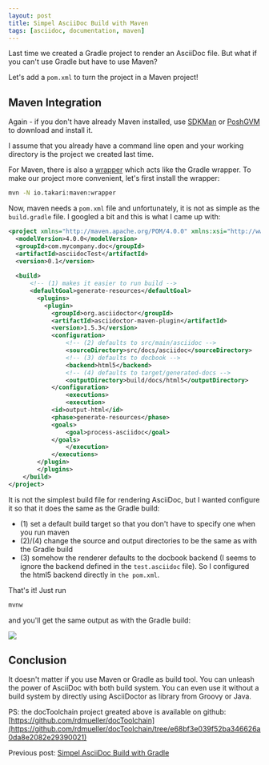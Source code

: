 ```yaml
---
layout: post
title: Simpel AsciiDoc Build with Maven
tags: [asciidoc, documentation, maven]
---
```


Last time we created a Gradle project to render an AsciiDoc file. But what if you can't use Gradle but have to use Maven? 

Let's add a `pom.xml` to turn the project in a Maven project!

## Maven Integration

Again - if you don't have already Maven installed, use [SDKMan](http://sdkman.io) or [PoshGVM]() to download and install it.

I assume that you already have a command line open and your working directory is the project we created last time.

For Maven, there is also a [wrapper](https://github.com/takari/maven-wrapper) which acts like the Gradle wrapper. To make our project more convenient, let's first install the wrapper:

``` bash
mvn -N io.takari:maven:wrapper
``` 

Now, maven needs a `pom.xml` file and unfortunately, it is not as simple as the `build.gradle` file. I googled a bit and this is what I came up with:

``` xml
<project xmlns="http://maven.apache.org/POM/4.0.0" xmlns:xsi="http://www.w3.org/2001/XMLSchema-instance" xsi:schemaLocation="http://maven.apache.org/POM/4.0.0 http://maven.apache.org/xsd/maven-4.0.0.xsd">
  <modelVersion>4.0.0</modelVersion>
  <groupId>com.mycompany.doc</groupId>
  <artifactId>asciidocTest</artifactId>
  <version>0.1</version>
  	
  <build>
	  <!-- (1) makes it easier to run build -->	
	  <defaultGoal>generate-resources</defaultGoal>
		<plugins>
		  <plugin>
		    <groupId>org.asciidoctor</groupId>
		    <artifactId>asciidoctor-maven-plugin</artifactId>
		    <version>1.5.3</version> 
		    <configuration>
		    	<!-- (2) defaults to src/main/asciidoc -->
		    	<sourceDirectory>src/docs/asciidoc</sourceDirectory>
		    	<!-- (3) defaults to docbook -->
		    	<backend>html5</backend>
		    	<!-- (4) defaults to target/generated-docs -->
		    	<outputDirectory>build/docs/html5</outputDirectory>
		    </configuration>
				<executions>
	    		<execution>
	      	<id>output-html</id> 
	      	<phase>generate-resources</phase> 
	      	<goals>
	        	<goal>process-asciidoc</goal> 
	      	</goals>
	    		</execution>
	  		</executions>
	  	</plugin>
		</plugins>
	</build>
</project>
``` 

It is not the simplest build file for rendering AsciiDoc, but I wanted configure it so that it does the same as the Gradle build:

* (1) set a default build target so that you don't have to specify one when you run maven
* (2)/(4) change the source and output directories to be the same as with the Gradle build
* (3) somehow the renderer defaults to the docbook backend (I seems to ignore the backend defined in the `test.asciidoc` file). So I configured the html5 backend directly in `the pom.xml`.

That's it! Just run

``` bash
mvnw
``` 

and you'll get the same output as with the Gradle build:

<div> <img src="renderedHtml.png" style="max-width: 100%" /> </div>

## Conclusion

It doesn't matter if you use Maven or Gradle as build tool. You can unleash the power of AsciiDoc with both build system. You can even use it without a build system by directly using AsciiDoctor as library from Groovy or Java.

PS: the docToolchain project greated above is available on github: [https://github.com/rdmueller/docToolchain](https://github.com/rdmueller/docToolchain/tree/e68bf3e039f52ba346626a0da8e2082e29390021)

Previous post: [Simpel AsciiDoc Build with Gradle](https://rdmueller.github.io/gradle_asciidoc_build/)



